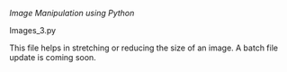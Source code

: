 *Image Manipulation using Python*

Images_3.py

This file helps in stretching or reducing the size of an image. A batch file update is coming soon.
